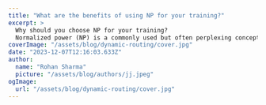 ```yaml
---
title: "What are the benefits of using NP for your training?"
excerpt: >
  Why should you choose NP for your training?
  Normalized power (NP) is a commonly used but often perplexing concept in cycling training lingo. You may have come across various assumptions about NP, with
coverImage: "/assets/blog/dynamic-routing/cover.jpg"
date: "2023-12-07T12:16:03.633Z"
author:
  name: "Rohan Sharma"
  picture: "/assets/blog/authors/jj.jpeg"
ogImage:
  url: "/assets/blog/dynamic-routing/cover.jpg"
---
```


